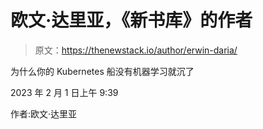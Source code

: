 # 欧文·达里亚，《新书库》的作者

> 原文：<https://thenewstack.io/author/erwin-daria/>

为什么你的 Kubernetes 船没有机器学习就沉了

2023 年 2 月 1 日上午 9:39

作者:欧文·达里亚